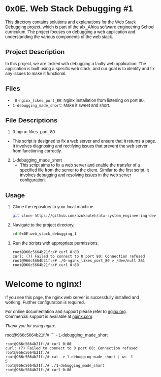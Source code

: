 # 0x0E. Web Stack Debugging #1

This directory contains solutions and explanations for the Web Stack Debugging project, which is part of the alx_Africa software engineering School curriculum. The project focuses on debugging a web application and understanding the various components of the web stack.

## Project Description

In this project, we are tasked with debugging a faulty web application. The application is built using a specific web stack, and our goal is to identify and fix any issues to make it functional.

## Files

- ` 0-nginx_likes_port_80`: Nginx installation from listening on port 80.
- `1-debugging_made_short`: Make it sweet and short.

## File Descriptions

1.  0-nginx_likes_port_80
   - This script is designed to fix a web server and ensure that it returns a page. It involves diagnosing and rectifying issues that prevent the web server from functioning correctly.

2. 1-debugging_made_short
   - This script aims to fix a web server and enable the transfer of a specified file from the server to the client. Similar to the first script, it involves debugging and resolving issues in the web server configuration.

## Usage

1. Clone the repository to your local machine.
   ```bash
   git clone https://github.com/azukauteh/alx-system_engineering-devops.git
   ```

2. Navigate to the project directory.
   ```bash
   cd 0x0E-web_stack_debugging_1
   ```

3. Run the scripts with appropriate permissions.
   ```
   root@966c5664b21f:/# curl 0:80
   curl: (7) Failed to connect to 0 port 80: Connection refused
   root@966c5664b21f:/# ./0-nginx_likes_port_80 > /dev/null 2&1
   root@966c5664b21f:/# curl 0:80
<!DOCTYPE html>
<html>
<head>
<title>Welcome to nginx!</title>
<style>
    body {
        width: 35em;
        margin: 0 auto;
        font-family: Tahoma, Verdana, Arial, sans-serif;
    }
</style>
</head>
<body>
<h1>Welcome to nginx!</h1>
<p>If you see this page, the nginx web server is successfully installed and
working. Further configuration is required.</p>

<p>For online documentation and support please refer to
<a href="http://nginx.org/">nginx.org</a>.<br/>
Commercial support is available at
<a href="http://nginx.com/">nginx.com</a>.</p>

<p><em>Thank you for using nginx.</em></p>
</body>
</html>
root@966c5664b21f:/#
   ```
- 1-debugging_made_short

```
root@966c5664b21f:/# curl 0:80
curl: (7) Failed to connect to 0 port 80: Connection refused
root@966c5664b21f:/#
root@966c5664b21f:/# cat -e 1-debugging_made_short | wc -l
5
root@966c5664b21f:/# ./1-debugging_made_short
root@966c5664b21f:/# curl 0:80
```
